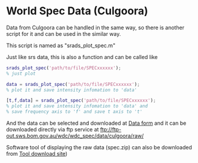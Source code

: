 # World Spec Data (Culgoora)
Data from Culgoora can be handled in the same way, so there is another script for it and can be used in the similar way.

This script is named as "srads_plot_spec.m"

Just like srs data, this is also a function and can be called like 

```matlab
srads_plot_spec('path/to/file/SPECxxxxxx'); 
% just plot

data = srads_plot_spec('path/to/file/SPECxxxxxx');
% plot it and save intensity infomation to 'data'

[t,f,data] = srads_plot_spec('path/to/file/SPECxxxxxx'); 
% plot it and save intensity infomation to 'data' and 
% save frequency axis to 'f' and save t axis to 't'
```


And the data can be selected and downloaded at [Data form](http://www.sws.bom.gov.au/World_Data_Centre/1/9) and it can be downloaded directly via ftp service at  ftp://ftp-out.sws.bom.gov.au/wdc/wdc_spec/data/culgoora/raw/

Software tool of displaying the raw data (spec.zip) can also be downloaded from [Tool download site](http://www.sws.bom.gov.au/World_Data_Centre/1/1))
